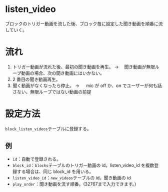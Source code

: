 # listen_video

ブロックのトリガー動画を流した後、ブロック毎に設定した聞き動画を順番に流していく。

# 流れ

1. トリガー動画が流れた後、最初の聞き動画を再生。
   → 　聞き動画が無限ループ動画の場合、次の聞き動画にはいかない。
2. 2 番目の聞き動画再生。
3. 聞く動画がなくなったら停止。
   → 　 mic が off か、on でユーザーが何も話さない、無限ループではない動画の前提

# 設定方法

`block_listen_videos`テーブルに登録する。

## 例

- `id`：自動で登録される。
- `block_id`：`blocks`テーブルのトリガー動画の id。listen_video_id を複数登録する場合は、同じ block_id を用いる。
- `listen_video_id`：`new_videos`テーブルの id。聞き動画の id
- `play_order`：聞き動画を流す順番。(32767まで入力できます。)
